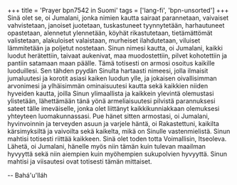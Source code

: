 +++
title = 'Prayer bpn7542 in Suomi'
tags = ['lang-fi', 'bpn-unsorted']
+++
Sinä olet se, oi Jumalani, jonka nimien kautta sairaat parannetaan, vaivaiset vahvistetaan, janoiset juotetaan, tuskastuneet tyynnytetään, harhautuneet opastetaan, alennetut ylennetään, köyhät rikastutetaan, tietämättömät valistetaan, alakuloiset valaistaan, murheiset ilahdutetaan, viluiset lämmitetään ja poljetut  nostetaan. Sinun nimesi kautta, oi Jumalani, kaikki luodut herätettiin, taivaat aukenivat, maa muodostettiin, pilvet kohotettiin ja pantiin satamaan maan päälle. Tämä totisesti on armosi osoitus kaikille luoduillesi.
Sen tähden pyydän Sinulta hartaasti nimeesi, jolla ilmaisit jumaluutesi ja korotit asiasi kaiken luodun ylle, ja jokaisen oivallisimman arvonimesi ja ylhäisimmän ominaisuutesi kautta sekä kaikkien niiden hyveiden kautta, joilla Sinun ylimaallista ja kaikkein ylevintä olemustasi ylistetään, lähettämään tänä yönä armeliaisuutesi pilvistä parannuksesi sateet tälle imeväiselle, jonka olet liittänyt kaikkikunniakkaan olemuksesi yhteyteen luomakunnassasi. Pue hänet sitten armostasi, oi Jumalani, hyvinvoinnin ja terveyden asuun ja varjele häntä, oi Rakastettuni, kaikilta kärsimyksiltä ja vaivoilta sekä kaikelta, mikä on Sinulle vastenmielistä. Sinun mahtisi totisesti  riittää kaikkeen. Sinä olet toden totta Voimallisin, Itseoleva. Lähetä, oi Jumalani, hänelle myös niin tämän kuin tulevan maailman hyvyyttä sekä niin aiempien kuin myöhempien sukupolvien hyvyyttä. Sinun mahtisi ja viisautesi ovat totisesti tämän mittaiset.

-- Bahá'u'lláh
